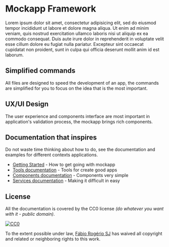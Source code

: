 [showdoc_index]: -1
# Mockapp Framework

Lorem ipsum dolor sit amet, consectetur adipisicing elit, sed do eiusmod tempor incididunt ut labore et dolore magna aliqua. Ut enim ad minim veniam, quis nostrud exercitation ullamco laboris nisi ut aliquip ex ea commodo consequat. Duis aute irure dolor in reprehenderit in voluptate velit esse cillum dolore eu fugiat nulla pariatur. Excepteur sint occaecat cupidatat non proident, sunt in culpa qui officia deserunt mollit anim id est laborum.

## Simplified commands

All files are designed to speed the development of an app, the commands are simplified for you to focus on the idea that is the most important.


## UX/UI Design

The user experience and components interface are most important in application's validation process, the mockapp brings rich components.


## Documentation that inspires

Do not waste time thinking about how to do, see the documentation and examples for different contexts applications.


* [Getting Started](getting-started.md) - How to get going with mockapp
* [Tools documentation](tools/README.md) - Tools for create good apps
* [Components documentation](components/README.md) - Components very simple
* [Services documentation](services/README.md) - Making it difficult in easy


## License

All the documentation is covered by the CC0 license *(do whatever you want with it - public domain)*.

[![CC0](http://i.creativecommons.org/p/zero/1.0/88x31.png)](http://creativecommons.org/publicdomain/zero/1.0/)

To the extent possible under law, [Fábio Rogério SJ](http://fabiorogeriosj.com.br) has waived all copyright and related or neighboring rights to this work.
